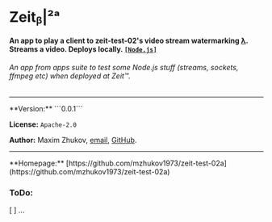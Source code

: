 # Zeitᵦ|²ᵃ
#### An app to play a client to zeit-test-02's video stream watermarking [λ](https://zeit.co/docs/v2/deployments/concepts/lambdas). Streams a video. Deploys locally. [`[Node.js]`](https://nodejs.org)
###### *An app from apps suite to test some Node.js stuff (streams, sockets, ffmpeg etc) when deployed at Zeit™.*
<hr>
**Version:** ```0.0.1```

**License:** ```Apache-2.0```

**Author:** Maxim Zhukov, [email](mailto:mzhukov31415dev@gmail.com), [GitHub](https://github.com/mzhukov1973).
<hr>
**Homepage:** [https://github.com/mzhukov1973/zeit-test-02a](https://github.com/mzhukov1973/zeit-test-02a)

### ToDo:

 [ ] ...

